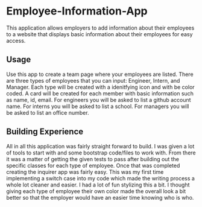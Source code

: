 # Employee-Information-App
This application allows employers to add information about their employees to a website that displays basic information about their employees for easy access.

## Usage
Use this app to create a team page where your employees are listed. There are three types of employees that you can input: Engineer, Intern, and Manager. Each type will be created with a idenitfying icon and with be color coded. A card will be created for each member with basic information such as name, id, email. For engineers you will be asked to list a github account name. For interns you will be asked to list a school. For managers you will be asked to list an office number. 

## Building Experience
All in all this application was fairly straight forward to build. I was given a lot of tools to start with and some bootstrap code/files to work with. From there it was a matter of getting the given tests to pass after building out the specific classes for each type of employee. Once that was completed creating the inquirer app was fairly easy. This was my first time implementing a switch case into my code which made the writing process a whole lot cleaner and easier. I had a lot of fun stylizing this a bit. I thought giving each type of employee their own color made the overall look a bit better so that the employer would have an easier time knowing who is who. 
